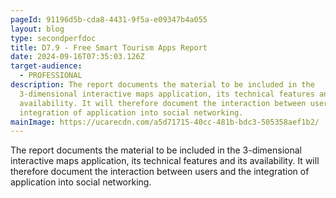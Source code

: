 ```yaml
---
pageId: 91196d5b-cda8-4431-9f5a-e09347b4a055
layout: blog
type: secondperfdoc
title: D7.9 - Free Smart Tourism Apps Report
date: 2024-09-16T07:35:03.126Z
target-audience:
  - PROFESSIONAL
description: The report documents the material to be included in the
  3-dimensional interactive maps application, its technical features and its
  availability. It will therefore document the interaction between users and the
  integration of application into social networking.
mainImage: https://ucarecdn.com/a5d71715-40cc-481b-bdc3-505358aef1b2/
---
```

The report documents the material to be included in the 3-dimensional interactive maps application, its technical features and its availability. It will therefore document the interaction between users and the integration of application into social networking.